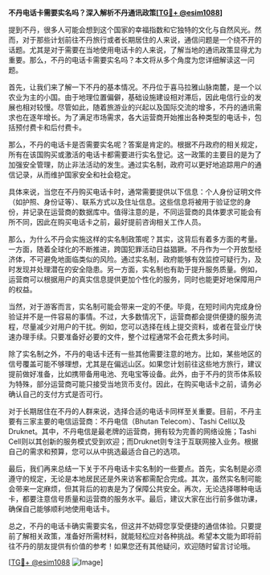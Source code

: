 **不丹电话卡需要实名吗？深入解析不丹通讯政策[[TG💪+ @esim1088](https://t.me/s/esim1088)]**

提到不丹，很多人可能会想到这个国家的幸福指数和它独特的文化与自然风光。然而，对于那些计划前往不丹旅行或者长期居住的人来说，通信问题是一个绕不开的话题。尤其是对于需要在当地使用电话卡的人来说，了解当地的通讯政策显得尤为重要。那么，不丹的电话卡需要实名吗？本文将从多个角度为您详细解读这一问题。

首先，让我们来了解一下不丹的基本情况。不丹位于喜马拉雅山脉南麓，是一个以农业为主的小国。由于地理位置偏僻，基础设施建设相对滞后，因此电信行业的发展也相对较慢。尽管如此，随着旅游业的兴起以及国际交流的增多，不丹的通讯需求也在逐年增长。为了满足市场需求，各大运营商开始推出各种类型的电话卡，包括预付费卡和后付费卡。

那么，不丹的电话卡是否需要实名呢？答案是肯定的。根据不丹政府的相关规定，所有在该国购买或激活的电话卡都需要进行实名登记。这一政策的主要目的是为了加强安全管理，防止非法活动的发生。通过实名制，政府可以更好地追踪用户的通信记录，从而维护国家安全和社会稳定。

具体来说，当您在不丹购买电话卡时，通常需要提供以下信息：个人身份证明文件（如护照、身份证等）、联系方式以及住址信息。这些信息将被用于验证您的身份，并记录在运营商的数据库中。值得注意的是，不同运营商的具体要求可能会有所不同，因此在购买电话卡之前，最好提前咨询相关工作人员。

那么，为什么不丹会实施这样的实名制政策呢？其实，这背后有着多方面的考量。一方面，随着全球化的不断推进，跨国犯罪活动日益猖獗。不丹作为一个开放型经济体，不可避免地面临类似的风险。通过实名制，政府能够有效监控可疑行为，及时发现并处理潜在的安全隐患。另一方面，实名制也有助于提升服务质量。例如，运营商可以根据用户的真实信息提供更加个性化的服务，同时也能更好地保障用户的权益。

当然，对于游客而言，实名制可能会带来一定的不便。毕竟，在短时间内完成身份验证并不是一件容易的事情。不过，大多数情况下，运营商都会提供便捷的服务流程，尽量减少对用户的干扰。例如，您可以选择在线上提交资料，或者在营业厅快速办理手续。只要准备好必要的文件，整个过程通常不会花费太多时间。

除了实名制之外，不丹的电话卡还有一些其他需要注意的地方。比如，某些地区的信号覆盖可能不够理想，尤其是在偏远山区。如果您计划前往这些地方旅行，建议提前做好准备，比如携带备用电池、充电宝等设备。此外，由于不丹的货币体系较为特殊，部分运营商可能只接受当地货币支付。因此，在购买电话卡之前，请务必确认自己的支付方式是否可行。

对于长期居住在不丹的人群来说，选择合适的电话卡同样至关重要。目前，不丹主要有三家主要的电信运营商：不丹电信（Bhutan Telecom）、Tashi Cell以及Druknet。其中，不丹电信是最老牌的运营商，拥有较为完善的网络设施；Tashi Cell则以其创新的服务模式受到欢迎；而Druknet则专注于互联网接入业务。根据自己的需求和预算，您可以从中挑选最适合自己的选项。

最后，我们再来总结一下关于不丹电话卡实名制的一些要点。首先，实名制是必须遵守的规定，无论是本地居民还是外来访客都需配合完成。其次，虽然实名制可能会带来一定麻烦，但其背后的初衷是为了保障公共安全。再次，无论选择哪种电话卡，都要注意信号质量和运营商的服务水平。最后，建议大家在出行前多做功课，确保自己能够顺利地使用电话卡。

总之，不丹的电话卡确实需要实名，但这并不妨碍您享受便捷的通信体验。只要提前了解相关政策，准备好所需材料，就能轻松应对各种挑战。希望本文能为即将前往不丹的朋友提供有价值的参考！如果您还有其他疑问，欢迎随时留言讨论哦。

[[TG💪+ @esim1088](https://t.me/s/esim1088) ![Image](https://i.postimg.cc/4NQfJmqS/Snipaste-2025-05-13-00-14-12.png)]